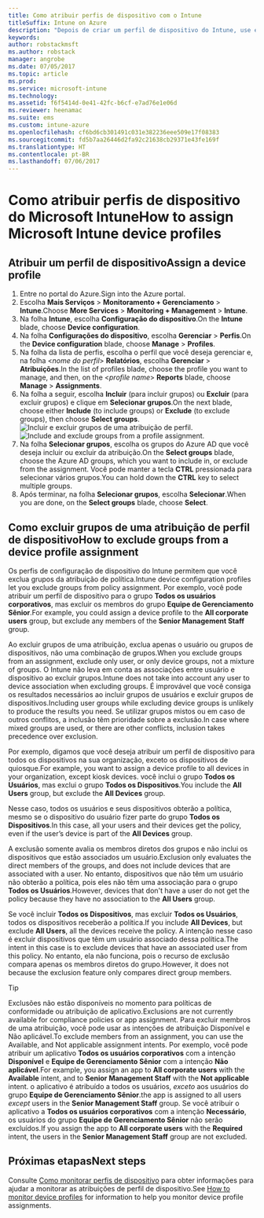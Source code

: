 ```yaml
---
title: Como atribuir perfis de dispositivo com o Intune
titleSuffix: Intune on Azure
description: "Depois de criar um perfil de dispositivo do Intune, use este tópico para saber como atribuí-lo a dispositivos."
keywords: 
author: robstackmsft
ms.author: robstack
manager: angrobe
ms.date: 07/05/2017
ms.topic: article
ms.prod: 
ms.service: microsoft-intune
ms.technology: 
ms.assetid: f6f5414d-0e41-42fc-b6cf-e7ad76e1e06d
ms.reviewer: heenamac
ms.suite: ems
ms.custom: intune-azure
ms.openlocfilehash: cf6bd6cb301491c031e382236eee509e17f08383
ms.sourcegitcommit: fd5b7aa26446d2fa92c21638cb29371e43fe169f
ms.translationtype: HT
ms.contentlocale: pt-BR
ms.lasthandoff: 07/06/2017
---
```

# <span data-ttu-id="b744c-103">Como atribuir perfis de dispositivo do Microsoft Intune</span><span class="sxs-lookup"><span data-stu-id="b744c-103">How to assign Microsoft Intune device profiles</span></span>
<a id="how-to-assign-microsoft-intune-device-profiles" class="xliff"></a>

## <span data-ttu-id="b744c-104">Atribuir um perfil de dispositivo</span><span class="sxs-lookup"><span data-stu-id="b744c-104">Assign a device profile</span></span>
<a id="assign-a-device-profile" class="xliff"></a>

1. <span data-ttu-id="b744c-105">Entre no portal do Azure.</span><span class="sxs-lookup"><span data-stu-id="b744c-105">Sign into the Azure portal.</span></span>
2. <span data-ttu-id="b744c-106">Escolha **Mais Serviços** > **Monitoramento + Gerenciamento** > **Intune**.</span><span class="sxs-lookup"><span data-stu-id="b744c-106">Choose **More Services** > **Monitoring + Management** > **Intune**.</span></span>
3. <span data-ttu-id="b744c-107">Na folha **Intune**, escolha **Configuração do dispositivo**.</span><span class="sxs-lookup"><span data-stu-id="b744c-107">On the **Intune** blade, choose **Device configuration**.</span></span>
1. <span data-ttu-id="b744c-108">Na folha **Configurações do dispositivo**, escolha **Gerenciar** > **Perfis**.</span><span class="sxs-lookup"><span data-stu-id="b744c-108">On the **Device configuration** blade, choose **Manage** > **Profiles**.</span></span>
2. <span data-ttu-id="b744c-109">Na folha da lista de perfis, escolha o perfil que você deseja gerenciar e, na folha <*nome do perfil*> **Relatórios**, escolha **Gerenciar** > **Atribuições**.</span><span class="sxs-lookup"><span data-stu-id="b744c-109">In the list of profiles blade, choose the profile you want to manage, and then, on the <*profile name*> **Reports** blade, choose **Manage** > **Assignments**.</span></span>
3. <span data-ttu-id="b744c-110">Na folha a seguir, escolha **Incluir** (para incluir grupos) ou **Excluir** (para excluir grupos) e clique em **Selecionar grupos**.</span><span class="sxs-lookup"><span data-stu-id="b744c-110">On the next blade, choose either **Include** (to include groups) or **Exclude** (to exclude groups), then choose **Select groups**.</span></span>
<span data-ttu-id="b744c-111">![Incluir e excluir grupos de uma atribuição de perfil.](./media/group-include-exclude.png)</span><span class="sxs-lookup"><span data-stu-id="b744c-111">![Include and exclude groups from a profile assignment.](./media/group-include-exclude.png)</span></span>
4. <span data-ttu-id="b744c-112">Na folha **Selecionar grupos**, escolha os grupos do Azure AD que você deseja incluir ou excluir da atribuição.</span><span class="sxs-lookup"><span data-stu-id="b744c-112">On the **Select groups** blade, choose the Azure AD groups, which you want to include in, or exclude from the assignment.</span></span> <span data-ttu-id="b744c-113">Você pode manter a tecla **CTRL** pressionada para selecionar vários grupos.</span><span class="sxs-lookup"><span data-stu-id="b744c-113">You can hold down the **CTRL** key to select multiple groups.</span></span>
4. <span data-ttu-id="b744c-114">Após terminar, na folha **Selecionar grupos**, escolha **Selecionar**.</span><span class="sxs-lookup"><span data-stu-id="b744c-114">When you are done, on the **Select groups** blade, choose **Select**.</span></span>



## <span data-ttu-id="b744c-115">Como excluir grupos de uma atribuição de perfil de dispositivo</span><span class="sxs-lookup"><span data-stu-id="b744c-115">How to exclude groups from a device profile assignment</span></span>
<a id="how-to-exclude-groups-from-a-device-profile-assignment" class="xliff"></a>

<span data-ttu-id="b744c-116">Os perfis de configuração de dispositivo do Intune permitem que você exclua grupos da atribuição de política.</span><span class="sxs-lookup"><span data-stu-id="b744c-116">Intune device configuration profiles let you exclude groups from policy assignment.</span></span> <span data-ttu-id="b744c-117">Por exemplo, você pode atribuir um perfil de dispositivo para o grupo **Todos os usuários corporativos**, mas excluir os membros do grupo **Equipe de Gerenciamento Sênior**.</span><span class="sxs-lookup"><span data-stu-id="b744c-117">For example, you could assign a device profile to the **All corporate users** group, but exclude any members of the **Senior Management Staff** group.</span></span>

<span data-ttu-id="b744c-118">Ao excluir grupos de uma atribuição, exclua apenas o usuário ou grupos de dispositivos, não uma combinação de grupos.</span><span class="sxs-lookup"><span data-stu-id="b744c-118">When you exclude groups from an assignment, exclude only user, or only device groups, not a mixture of groups.</span></span> <span data-ttu-id="b744c-119">O Intune não leva em conta as associações entre usuário e dispositivo ao excluir grupos.</span><span class="sxs-lookup"><span data-stu-id="b744c-119">Intune does not take into account any user to device association when excluding groups.</span></span> <span data-ttu-id="b744c-120">É improvável que você consiga os resultados necessários ao incluir grupos de usuários e excluir grupos de dispositivos.</span><span class="sxs-lookup"><span data-stu-id="b744c-120">Including user groups while excluding device groups is unlikely to produce the results you need.</span></span> <span data-ttu-id="b744c-121">Se utilizar grupos mistos ou em caso de outros conflitos, a inclusão têm prioridade sobre a exclusão.</span><span class="sxs-lookup"><span data-stu-id="b744c-121">In case where mixed groups are used, or there are other conflicts, inclusion takes precedence over exclusion.</span></span>

<span data-ttu-id="b744c-122">Por exemplo, digamos que você deseja atribuir um perfil de dispositivo para todos os dispositivos na sua organização, exceto os dispositivos de quiosque.</span><span class="sxs-lookup"><span data-stu-id="b744c-122">For example, you want to assign a device profile to all devices in your organization, except kiosk devices.</span></span> <span data-ttu-id="b744c-123">você inclui o grupo **Todos os Usuários**, mas exclui o grupo **Todos os Dispositivos**.</span><span class="sxs-lookup"><span data-stu-id="b744c-123">You include the **All Users** group, but exclude the **All Devices** group.</span></span>

<span data-ttu-id="b744c-124">Nesse caso, todos os usuários e seus dispositivos obterão a política, mesmo se o dispositivo do usuário fizer parte do grupo **Todos os Dispositivos**.</span><span class="sxs-lookup"><span data-stu-id="b744c-124">In this case, all your users and their devices get the policy, even if the user’s device is part of the **All Devices** group.</span></span> 

<span data-ttu-id="b744c-125">A exclusão somente avalia os membros diretos dos grupos e não inclui os dispositivos que estão associados um usuário.</span><span class="sxs-lookup"><span data-stu-id="b744c-125">Exclusion only evaluates the direct members of the groups, and does not include devices that are associated with a user.</span></span> <span data-ttu-id="b744c-126">No entanto, dispositivos que não têm um usuário não obterão a política, pois eles não têm uma associação para o grupo **Todos os Usuários**.</span><span class="sxs-lookup"><span data-stu-id="b744c-126">However, devices that don't have a user do not get the policy because they have no association to the **All Users** group.</span></span> 

<span data-ttu-id="b744c-127">Se você incluir **Todos os Dispositivos**, mas excluir **Todos os Usuários**, todos os dispositivos receberão a política.</span><span class="sxs-lookup"><span data-stu-id="b744c-127">If you include **All Devices**, but exclude **All Users**, all the devices receive the policy.</span></span> <span data-ttu-id="b744c-128">A intenção nesse caso é excluir dispositivos que têm um usuário associado dessa política.</span><span class="sxs-lookup"><span data-stu-id="b744c-128">The intent in this case is to exclude devices that have an associated user from this policy.</span></span> <span data-ttu-id="b744c-129">No entanto, ela não funciona, pois o recurso de exclusão compara apenas os membros diretos do grupo.</span><span class="sxs-lookup"><span data-stu-id="b744c-129">However, it does not because the exclusion feature only compares direct group members.</span></span> 

>[!Tip]
><span data-ttu-id="b744c-130">Exclusões não estão disponíveis no momento para políticas de conformidade ou atribuição de aplicativo.</span><span class="sxs-lookup"><span data-stu-id="b744c-130">Exclusions are not currently available for compliance policies or app assignment.</span></span> <span data-ttu-id="b744c-131">Para excluir membros de uma atribuição, você pode usar as intenções de atribuição Disponível e Não aplicável.</span><span class="sxs-lookup"><span data-stu-id="b744c-131">To exclude members from an assignment, you can use the Available, and Not applicable assignment intents.</span></span> <span data-ttu-id="b744c-132">Por exemplo, você pode atribuir um aplicativo **Todos os usuários corporativos** com a intenção **Disponível** e **Equipe de Gerenciamento Sênior** com a intenção **Não aplicável**.</span><span class="sxs-lookup"><span data-stu-id="b744c-132">For example, you assign an app to **All corporate users** with the **Available** intent, and to **Senior Management Staff** with the **Not applicable** intent.</span></span> <span data-ttu-id="b744c-133">o aplicativo é atribuído a todos os usuários, *exceto* aos usuários do grupo **Equipe de Gerenciamento Sênior**.</span><span class="sxs-lookup"><span data-stu-id="b744c-133">the app is assigned to all users *except* users in the **Senior Management Staff** group.</span></span> <span data-ttu-id="b744c-134">Se você atribuir o aplicativo a **Todos os usuários corporativos** com a intenção **Necessário**, os usuários do grupo **Equipe de Gerenciamento Sênior** não serão excluídos.</span><span class="sxs-lookup"><span data-stu-id="b744c-134">If you assign the app to **All corporate users** with the **Required** intent, the users in the **Senior Management Staff** group are not excluded.</span></span>
 
    
## <span data-ttu-id="b744c-135">Próximas etapas</span><span class="sxs-lookup"><span data-stu-id="b744c-135">Next steps</span></span>
<a id="next-steps" class="xliff"></a>
<span data-ttu-id="b744c-136">Consulte [Como monitorar perfis de dispositivo](device-profile-monitor.md) para obter informações para ajudar a monitorar as atribuições de perfil de dispositivo.</span><span class="sxs-lookup"><span data-stu-id="b744c-136">See [How to monitor device profiles](device-profile-monitor.md) for information to help you monitor device profile assignments.</span></span>
